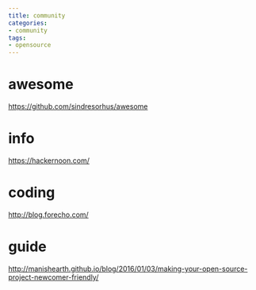 ```yaml
---
title: community
categories:
- community
tags:
- opensource
---
```


# awesome
https://github.com/sindresorhus/awesome

# info
https://hackernoon.com/

# coding
http://blog.forecho.com/

# guide
http://manishearth.github.io/blog/2016/01/03/making-your-open-source-project-newcomer-friendly/
